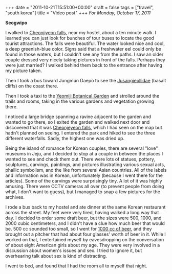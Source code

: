 +++
date = "2011-10-21T15:51:00+00:00"
draft = false
tags = ["travel", "south korea"]
title = "Video post"
+++
*For Monday, October 17, 2011*

**Seogwipo**

I walked to [Cheonjiyeon falls](http://www.google.com/search?hl=en&q=Cheonjiyeon&gs_sm=e&gs_upl=47l47l0l807l1l1l0l0l0l0l200l200l2-1l1l0&bav=on.2,or.r_gc.r_pw.,cf.osb&biw=1600&bih=773&um=1&ie=UTF-8&tbm=isch&source=og&sa=N&tab=wi), near my hostel, about a ten minute walk. I learned you can just look for bunches of tour buses to locate the good tourist attractions. The falls were beautiful. The water looked nice and cool, a deep greenish-blue color. Signs said that a freshwater eel could only be found in those waters, but I couldn't see any from the paths. I saw an older couple dressed very nicely taking pictures in front of the falls. Perhaps they were just married? I walked behind them back to the entrance after having my picture taken.

Then I took a bus toward Jungmun Daepo to see the [Jusangjeollidae](http://www.google.com/search?hl=en&q=Cheonjiyeon&gs_sm=e&gs_upl=47l47l0l807l1l1l0l0l0l0l200l200l2-1l1l0&bav=on.2,or.r_gc.r_pw.,cf.osb&biw=1600&bih=773&um=1&ie=UTF-8&tbm=isch&source=og&sa=N&tab=wi#um=1&hl=en&tbm=isch&sa=1&q=Jusangjeollidae&pbx=1&oq=Jusangjeollidae&aq=f&aqi=&aql=1&gs_sm=e&gs_upl=220160l220160l0l220629l1l1l0l0l0l0l138l138l0.1l1l0&bav=on.2,or.r_gc.r_pw.,cf.osb&fp=b94a58eecda233ce&biw=1600&bih=773) (basalt cliffs) on the coast there.

Then I took a taxi to the [Yeomiji Botanical Garden](http://www.google.com/search?um=1&hl=en&q=Jusangjeollidae&gs_sm=e&gs_upl=220160l220160l0l220629l1l1l0l0l0l0l138l138l0.1l1l0&bav=on.2,or.r_gc.r_pw.,cf.osb&biw=1600&bih=773&ie=UTF-8&tbm=isch&source=og&sa=N&tab=wi#um=1&hl=en&tbm=isch&sa=1&q=yeomiji+botanical+garden&pbx=1&oq=Yeomiji+Botanical+Garden&aq=0S&aqi=g-S2&aql=1&gs_sm=c&gs_upl=482l482l0l3777l1l1l0l0l0l0l217l217l2-1l1l0&bav=on.2,or.r_gc.r_pw.,cf.osb&fp=b94a58eecda233ce&biw=1600&bih=773) and strolled around the trails and rooms, taking in the various gardens and vegetation growing there.

I noticed a large bridge spanning a ravine adjacent to the garden and wanted to go there, so I exited the garden and walked next door and discovered that it was [Cheonjeyeon falls](http://www.google.com/search?um=1&hl=en&q=Jusangjeollidae&gs_sm=e&gs_upl=220160l220160l0l220629l1l1l0l0l0l0l138l138l0.1l1l0&bav=on.2,or.r_gc.r_pw.,cf.osb&biw=1600&bih=773&ie=UTF-8&tbm=isch&source=og&sa=N&tab=wi#um=1&hl=en&tbm=isch&sa=1&q=Cheonjeyeon&oq=Cheonjeyeon&aq=f&aqi=g1g-s3g-S1&aql=1&gs_sm=e&gs_upl=144840l144840l0l145714l1l1l0l0l0l0l263l263l2-1l1l0&bav=on.2,or.r_gc.r_pw.,cf.osb&fp=b94a58eecda233ce&biw=1600&bih=773), which I had seen on the map but hadn't planned on seeing. I entered the park and hiked to see the three different waterfalls. Sadly, the highest one was dried up.

Being the island of romance for Korean couples, there are several "love" museums in Jeju, and I decided to stop at a couple in between the places I wanted to see and check them out. There were lots of statues, pottery, sculptures, carvings, paintings, and pictures illustrating various sexual acts, phallic symbolism, and the like from several Asian countries. All of the labels and information was in Korean, unfortunately (because I went there for the articles). Some of the carvings were surprisingly tiny. A lot of it was highly amusing. There were CCTV cameras all over (to prevent people from doing what, I don't want to guess), but I managed to snap a few pictures for the archives.

I rode a bus back to my hostel and ate dinner at the same Korean restaurant across the street. My feet were very tired, having walked a long way that day. I decided to order some draft beer, but the sizes were 500, 1000, and 2000 cubic centimeters, and I didn't have a clue how much beer that would be. 500 cc sounded too small, so I went for [1000 cc of beer](http://www.google.com/search?um=1&hl=en&q=Cheonjeyeon&gs_sm=e&gs_upl=144840l144840l0l145714l1l1l0l0l0l0l263l263l2-1l1l0&bav=on.2,or.r_gc.r_pw.,cf.osb&biw=1600&bih=773&ie=UTF-8&sa=N&tab=iw#pq=cheonjeyeon&hl=en&sugexp=kjrmc&cp=13&gs_id=15&xhr=t&q=1000+cc+in+oz&pf=p&sclient=psy-ab&source=hp&pbx=1&oq=1000+cc+in+oz&aq=f&aqi=&aql=&gs_sm=&gs_upl=&bav=on.2,or.r_gc.r_pw.,cf.osb&fp=2196ee66493014b2&biw=1600&bih=773), and they brought out a pitcher that had about four glasses' worth of beer in it. While I worked on that, I entertained myself by  eavesdropping on the conversation of about eight American girls about my age. They were very involved in a discussion about women's issues and sex. I tried to ignore it, but overhearing talk about sex is kind of distracting.

I went to bed, and found that I had the room all to myself that night.